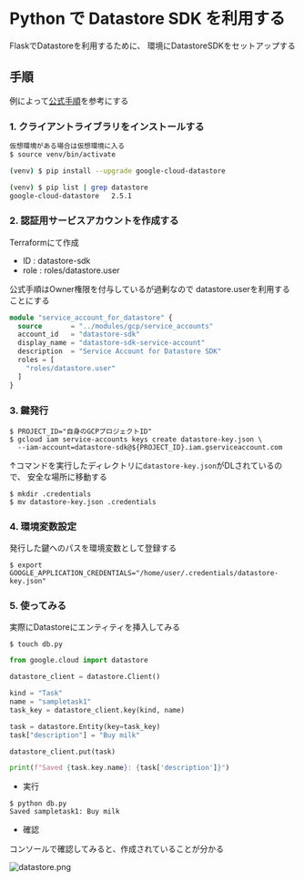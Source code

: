 # Python で Datastore SDK を利用する

FlaskでDatastoreを利用するために、
環境にDatastoreSDKをセットアップする

## 手順

例によって[公式手順](https://cloud.google.com/datastore/docs/reference/libraries#client-libraries-install-python)を参考にする

### 1. クライアントライブラリをインストールする

```sh
仮想環境がある場合は仮想環境に入る
$ source venv/bin/activate

(venv) $ pip install --upgrade google-cloud-datastore

(venv) $ pip list | grep datastore
google-cloud-datastore   2.5.1
```

### 2. 認証用サービスアカウントを作成する

Terraformにて作成

- ID   : datastore-sdk
- role : roles/datastore.user

公式手順はOwner権限を付与しているが過剰なので
datastore.userを利用することにする

```tf:service_accounts.tf
module "service_account_for_datastore" {
  source       = "../modules/gcp/service_accounts"
  account_id   = "datastore-sdk"
  display_name = "datastore-sdk-service-account"
  description  = "Service Account for Datastore SDK"
  roles = [
    "roles/datastore.user"
  ]
}
```

### 3. 鍵発行

```
$ PROJECT_ID="自身のGCPプロジェクトID"
$ gcloud iam service-accounts keys create datastore-key.json \
  --iam-account=datastore-sdk@${PROJECT_ID}.iam.gserviceaccount.com
```

↑コマンドを実行したディレクトリに`datastore-key.json`がDLされているので、
安全な場所に移動する

```
$ mkdir .credentials
$ mv datastore-key.json .credentials
```

### 4. 環境変数設定

発行した鍵へのパスを環境変数として登録する

```
$ export GOOGLE_APPLICATION_CREDENTIALS="/home/user/.credentials/datastore-key.json"
```

### 5. 使ってみる

実際にDatastoreにエンティティを挿入してみる

```
$ touch db.py
```

```py
from google.cloud import datastore

datastore_client = datastore.Client()

kind = "Task"
name = "sampletask1"
task_key = datastore_client.key(kind, name)

task = datastore.Entity(key=task_key)
task["description"] = "Buy milk"

datastore_client.put(task)

print(f"Saved {task.key.name}: {task['description']}")
```

- 実行

```
$ python db.py 
Saved sampletask1: Buy milk
```

- 確認

コンソールで確認してみると、作成されていることが分かる

![datastore.png](datastore.png)